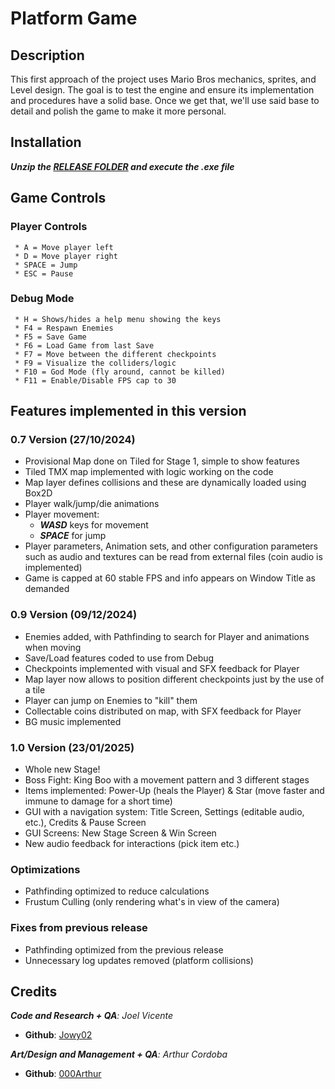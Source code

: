 # Platform Game
## Description
This first approach of the project uses Mario Bros mechanics, sprites, and Level design. The goal is to test the engine and ensure its implementation and procedures have a solid base. Once we get that, we'll use said base to detail and polish the game to make it more personal.

## Installation
**_Unzip the [RELEASE FOLDER](https://github.com/Jowy02/PlatformGame/releases) and execute the .exe file_**

## Game Controls
### Player Controls
     * A = Move player left
     * D = Move player right
     * SPACE = Jump
     * ESC = Pause

### Debug Mode
     * H = Shows/hides a help menu showing the keys
     * F4 = Respawn Enemies
     * F5 = Save Game
     * F6 = Load Game from last Save
     * F7 = Move between the different checkpoints
     * F9 = Visualize the colliders/logic
     * F10 = God Mode (fly around, cannot be killed)
     * F11 = Enable/Disable FPS cap to 30
 
## Features implemented in this version
### 0.7 Version (27/10/2024)
* Provisional Map done on Tiled for Stage 1, simple to show features
* Tiled TMX map implemented with logic working on the code
* Map layer defines collisions and these are dynamically loaded using Box2D
* Player walk/jump/die animations
* Player movement:
     * **_WASD_** keys for movement
     * **_SPACE_** for jump
* Player parameters, Animation sets, and other configuration parameters such as audio and textures can be read from external files (coin audio is implemented)
* Game is capped at 60 stable FPS and info appears on Window Title as demanded
### 0.9 Version (09/12/2024)
* Enemies added, with Pathfinding to search for Player and animations when moving
* Save/Load features coded to use from Debug
* Checkpoints implemented with visual and SFX feedback for Player
* Map layer now allows to position different checkpoints just by the use of a tile
* Player can jump on Enemies to "kill" them
* Collectable coins distributed on map, with SFX feedback for Player
* BG music implemented
### 1.0 Version (23/01/2025)
* Whole new Stage!
* Boss Fight: King Boo with a movement pattern and 3 different stages
* Items implemented: Power-Up (heals the Player) & Star (move faster and immune to damage for a short time)
* GUI with a navigation system: Title Screen, Settings (editable audio, etc.), Credits & Pause Screen
* GUI Screens: New Stage Screen & Win Screen
* New audio feedback for interactions (pick item etc.)
### Optimizations
* Pathfinding optimized to reduce calculations
* Frustum Culling (only rendering what's in view of the camera)
### Fixes from previous release
* Pathfinding optimized from the previous release
* Unnecessary log updates removed (platform collisions)

## Credits
_**Code and Research + QA**: Joel Vicente_
* **Github**: [Jowy02](https://github.com/Jowy02)

_**Art/Design and Management + QA**: Arthur Cordoba_
* **Github**: [000Arthur](https://github.com/000Arthur)
